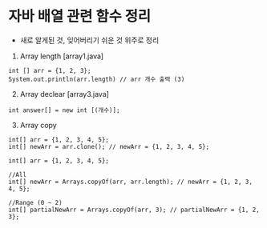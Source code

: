 # 자바 배열 관련 함수 정리 
* 새로 알게된 것, 잊어버리기 쉬운 것 위주로 정리

1. Array length [array1.java]
```
int [] arr = {1, 2, 3};
System.out.println(arr.length) // arr 개수 출력 (3)
```

2. Array declear [array3.java]
```
int answer[] = new int [(개수)];
```

3. Array copy
```
int[] arr = {1, 2, 3, 4, 5};
int[] newArr = arr.clone(); // newArr = {1, 2, 3, 4, 5};
```
```
int[] arr = {1, 2, 3, 4, 5};

//All
int[] newArr = Arrays.copyOf(arr, arr.length); // newArr = {1, 2, 3, 4, 5};

//Range (0 ~ 2)
int[] partialNewArr = Arrays.copyOf(arr, 3); // partialNewArr = {1, 2, 3};
```

